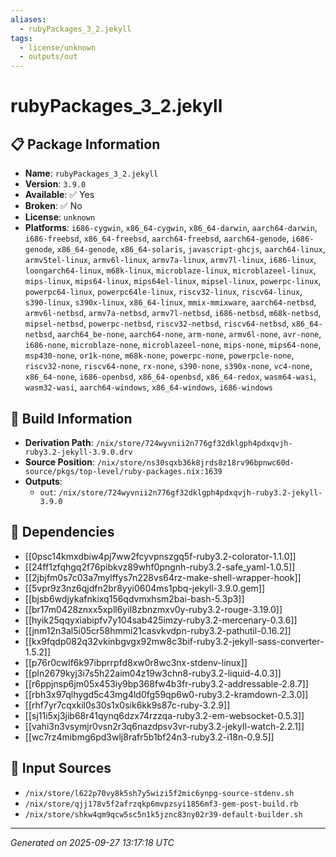 ```yaml
---
aliases:
  - rubyPackages_3_2.jekyll
tags:
  - license/unknown
  - outputs/out
---
```


# rubyPackages_3_2.jekyll

## 📋 Package Information

- **Name**: `rubyPackages_3_2.jekyll`
- **Version**: `3.9.0`
- **Available**: ✅ Yes
- **Broken**: ✅ No
- **License**: `unknown`
- **Platforms**: `i686-cygwin`, `x86_64-cygwin`, `x86_64-darwin`, `aarch64-darwin`, `i686-freebsd`, `x86_64-freebsd`, `aarch64-freebsd`, `aarch64-genode`, `i686-genode`, `x86_64-genode`, `x86_64-solaris`, `javascript-ghcjs`, `aarch64-linux`, `armv5tel-linux`, `armv6l-linux`, `armv7a-linux`, `armv7l-linux`, `i686-linux`, `loongarch64-linux`, `m68k-linux`, `microblaze-linux`, `microblazeel-linux`, `mips-linux`, `mips64-linux`, `mips64el-linux`, `mipsel-linux`, `powerpc-linux`, `powerpc64-linux`, `powerpc64le-linux`, `riscv32-linux`, `riscv64-linux`, `s390-linux`, `s390x-linux`, `x86_64-linux`, `mmix-mmixware`, `aarch64-netbsd`, `armv6l-netbsd`, `armv7a-netbsd`, `armv7l-netbsd`, `i686-netbsd`, `m68k-netbsd`, `mipsel-netbsd`, `powerpc-netbsd`, `riscv32-netbsd`, `riscv64-netbsd`, `x86_64-netbsd`, `aarch64_be-none`, `aarch64-none`, `arm-none`, `armv6l-none`, `avr-none`, `i686-none`, `microblaze-none`, `microblazeel-none`, `mips-none`, `mips64-none`, `msp430-none`, `or1k-none`, `m68k-none`, `powerpc-none`, `powerpcle-none`, `riscv32-none`, `riscv64-none`, `rx-none`, `s390-none`, `s390x-none`, `vc4-none`, `x86_64-none`, `i686-openbsd`, `x86_64-openbsd`, `x86_64-redox`, `wasm64-wasi`, `wasm32-wasi`, `aarch64-windows`, `x86_64-windows`, `i686-windows`

## 🔧 Build Information

- **Derivation Path**: `/nix/store/724wyvnii2n776gf32dklgph4pdxqvjh-ruby3.2-jekyll-3.9.0.drv`
- **Source Position**: `/nix/store/ns30sqxb36k8jrds8z18rv96bpnwc60d-source/pkgs/top-level/ruby-packages.nix:1639`
- **Outputs**:
  - `out`:  `/nix/store/724wyvnii2n776gf32dklgph4pdxqvjh-ruby3.2-jekyll-3.9.0`

## 🔗 Dependencies

- [[0psc14kmxdbiw4pj7ww2fcyvpnszgq5f-ruby3.2-colorator-1.1.0]]
- [[24ff1zfqhgq2f76pibkvz89whf0pngnh-ruby3.2-safe_yaml-1.0.5]]
- [[2jbjfm0s7c03a7mylffys7n228vs64rz-make-shell-wrapper-hook]]
- [[5vpr9z3nz6qjdfn2br8yyi0604ms1pbq-jekyll-3.9.0.gem]]
- [[bjsb6wdjykafnkixq156qdvmxhsm2bai-bash-5.3p3]]
- [[br17m0428znxx5xpll6yil8zbnzmxv0y-ruby3.2-rouge-3.19.0]]
- [[hyik25qqyxiabipfv7y104sab425imzy-ruby3.2-mercenary-0.3.6]]
- [[jnm12n3al5i05cr58hmmi21casvkvdpn-ruby3.2-pathutil-0.16.2]]
- [[kx9fqdp082q32vkinbgvgx92mw8c3bif-ruby3.2-jekyll-sass-converter-1.5.2]]
- [[p76r0cwlf6k97ibprrpfd8xw0r8wc3nx-stdenv-linux]]
- [[pln2679kyj3i7s5h22aim04z19w3chn8-ruby3.2-liquid-4.0.3]]
- [[r6ppjnsp6jm05x453iy9bp368fw4b3fr-ruby3.2-addressable-2.8.7]]
- [[rbh3x97qlhygd5c43mg4ld0fg59qp6w0-ruby3.2-kramdown-2.3.0]]
- [[rhf7yr7cqxkil0s30s1x0sik6kk9s87c-ruby-3.2.9]]
- [[sj11i5xj3jib68r41qynq6dzx74rzzqa-ruby3.2-em-websocket-0.5.3]]
- [[vahi3n3vsymjr0vsn2r3q6nazdpsv3vr-ruby3.2-jekyll-watch-2.2.1]]
- [[wc7rz4mibmg6pd3wlj8rafr5b1bf24n3-ruby3.2-i18n-0.9.5]]

## 📁 Input Sources

- `/nix/store/l622p70vy8k5sh7y5wizi5f2mic6ynpg-source-stdenv.sh`
- `/nix/store/qjj178v5f2afrzqkp6mvpzsyi1856mf3-gem-post-build.rb`
- `/nix/store/shkw4qm9qcw5sc5n1k5jznc83ny02r39-default-builder.sh`

---
*Generated on 2025-09-27 13:17:18 UTC*
